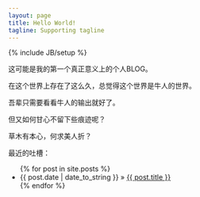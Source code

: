 ```yaml
---
layout: page
title: Hello World!
tagline: Supporting tagline
---
```

{% include JB/setup %}

这可能是我的第一个真正意义上的个人BLOG。

在这个世界上存在了这么久，总觉得这个世界是牛人的世界。

吾辈只需要看看牛人的输出就好了。

但又如何甘心不留下些痕迹呢？
 
草木有本心，何求美人折？



    
    
最近的吐槽：


<ul class="posts">
  {% for post in site.posts %}
    <li><span>{{ post.date | date_to_string }}</span> &raquo; <a href="{{ BASE_PATH }}{{ post.url }}">{{ post.title }}</a></li>
  {% endfor %}
</ul>




